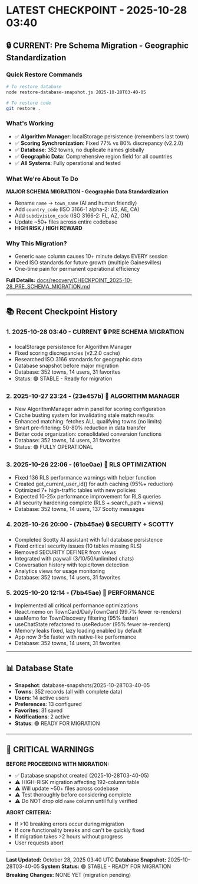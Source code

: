 # LATEST CHECKPOINT - 2025-10-28 03:40

## 🔒 CURRENT: Pre Schema Migration - Geographic Standardization

### Quick Restore Commands
```bash
# To restore database
node restore-database-snapshot.js 2025-10-28T03-40-05

# To restore code
git restore .
```

### What's Working
- ✅ **Algorithm Manager**: localStorage persistence (remembers last town)
- ✅ **Scoring Synchronization**: Fixed 77% vs 80% discrepancy (v2.2.0)
- ✅ **Database**: 352 towns, no duplicate names globally
- ✅ **Geographic Data**: Comprehensive region field for all countries
- ✅ **All Systems**: Fully operational and tested

### What We're About To Do
**MAJOR SCHEMA MIGRATION - Geographic Data Standardization**
- Rename `name` → `town_name` (AI and human friendly)
- Add `country_code` (ISO 3166-1 alpha-2: US, AE, CA)
- Add `subdivision_code` (ISO 3166-2: FL, AZ, ON)
- Update ~50+ files across entire codebase
- **HIGH RISK / HIGH REWARD**

### Why This Migration?
- Generic `name` column causes 10+ minute delays EVERY session
- Need ISO standards for future growth (multiple Gainesvilles)
- One-time pain for permanent operational efficiency

**Full Details:** [docs/recovery/CHECKPOINT_2025-10-28_PRE_SCHEMA_MIGRATION.md](docs/recovery/CHECKPOINT_2025-10-28_PRE_SCHEMA_MIGRATION.md)

---

## 📚 Recent Checkpoint History

### 1. **2025-10-28 03:40** - CURRENT 🔒 PRE SCHEMA MIGRATION
- localStorage persistence for Algorithm Manager
- Fixed scoring discrepancies (v2.2.0 cache)
- Researched ISO 3166 standards for geographic data
- Database snapshot before major migration
- Database: 352 towns, 14 users, 31 favorites
- Status: 🟢 STABLE - Ready for migration

### 2. **2025-10-27 23:24** - (23e457b) 🎯 ALGORITHM MANAGER
- New AlgorithmManager admin panel for scoring configuration
- Cache busting system for invalidating stale match results
- Enhanced matching: fetches ALL qualifying towns (no limits)
- Smart pre-filtering: 50-80% reduction in data transfer
- Better code organization: consolidated conversion functions
- Database: 352 towns, 14 users, 31 favorites
- Status: 🟢 FULLY OPERATIONAL

### 3. **2025-10-26 22:06** - (61ce0ae) 🚀 RLS OPTIMIZATION
- Fixed 136 RLS performance warnings with helper function
- Created get_current_user_id() for auth caching (95%+ reduction)
- Optimized 7+ high-traffic tables with new policies
- Expected 10-25x performance improvement for RLS queries
- All security hardening complete (RLS + search_path + views)
- Database: 352 towns, 14 users, 137 Scotty messages

### 4. **2025-10-26 20:00** - (7bb45ae) 🔒 SECURITY + SCOTTY
- Completed Scotty AI assistant with full database persistence
- Fixed critical security issues (10 tables missing RLS)
- Removed SECURITY DEFINER from views
- Integrated with paywall (3/10/50/unlimited chats)
- Conversation history with topic/town detection
- Analytics views for usage monitoring
- Database: 352 towns, 14 users, 31 favorites

### 5. **2025-10-20 12:14** - (7bb45ae) 🚀 PERFORMANCE
- Implemented all critical performance optimizations
- React.memo on TownCard/DailyTownCard (99.7% fewer re-renders)
- useMemo for TownDiscovery filtering (95% faster)
- useChatState refactored to useReducer (95% fewer re-renders)
- Memory leaks fixed, lazy loading enabled by default
- App now 3-5x faster with native-like performance
- Database: 352 towns, 14 users, 31 favorites

---

## 📊 Database State
- **Snapshot**: database-snapshots/2025-10-28T03-40-05
- **Towns**: 352 records (all with complete data)
- **Users**: 14 active users
- **Preferences**: 13 configured
- **Favorites**: 31 saved
- **Notifications**: 2 active
- **Status**: 🟢 READY FOR MIGRATION

---

## 🚨 CRITICAL WARNINGS

**BEFORE PROCEEDING WITH MIGRATION:**
- ✅ Database snapshot created (2025-10-28T03-40-05)
- ⚠️  HIGH-RISK migration affecting 192-column table
- ⚠️  Will update ~50+ files across codebase
- ⚠️  Test thoroughly before considering complete
- ⚠️  Do NOT drop old `name` column until fully verified

**ABORT CRITERIA:**
- If >10 breaking errors occur during migration
- If core functionality breaks and can't be quickly fixed
- If migration takes >2 hours without progress
- User requests abort

---

**Last Updated:** October 28, 2025 03:40 UTC
**Database Snapshot:** 2025-10-28T03-40-05
**System Status:** 🟢 STABLE - READY FOR MIGRATION
**Breaking Changes:** NONE YET (migration pending)
